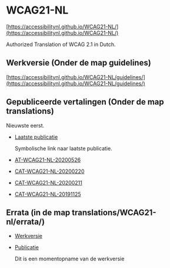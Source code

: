 # WCAG21-NL

[https://accessibilitynl.github.io/WCAG21-NL/](https://accessibilitynl.github.io/WCAG21-NL/)

Authorized Translation of WCAG 2.1 in Dutch.

## Werkversie (Onder de map guidelines)

[https://accessibilitynl.github.io/WCAG21-NL/guidelines/](https://accessibilitynl.github.io/WCAG21-NL/guidelines/)


## Gepubliceerde vertalingen (Onder de map translations)

Nieuwste eerst.

- [Laatste publicatie](https://accessibilitynl.github.io/WCAG21-NL/translations/WCAG21-nl/)

  Symbolische link naar laatste publicatie.

- [AT-WCAG21-NL-20200526](https://accessibilitynl.github.io/WCAG21-NL/translations/CAT-WCAG21-NL-20200526/)

- [CAT-WCAG21-NL-20200220](https://accessibilitynl.github.io/WCAG21-NL/translations/CAT-WCAG21-NL-20200220/)

- [CAT-WCAG21-NL-20200211](https://accessibilitynl.github.io/WCAG21-NL/translations/CAT-WCAG21-NL-20200211/)

- [CAT-WCAG21-NL-20191125](https://accessibilitynl.github.io/WCAG21-NL/translations/CAT-WCAG21-NL-20191125/)




## Errata (in de map translations/WCAG21-nl/errata/)

- [Werkversie](https://accessibilitynl.github.io/WCAG21-NL/translations/WCAG21-nl/errata/edit/)

- [Publicatie](https://accessibilitynl.github.io/WCAG21-NL/translations/WCAG21-nl/errata/)

  Dit is een momentopname van de werkversie
